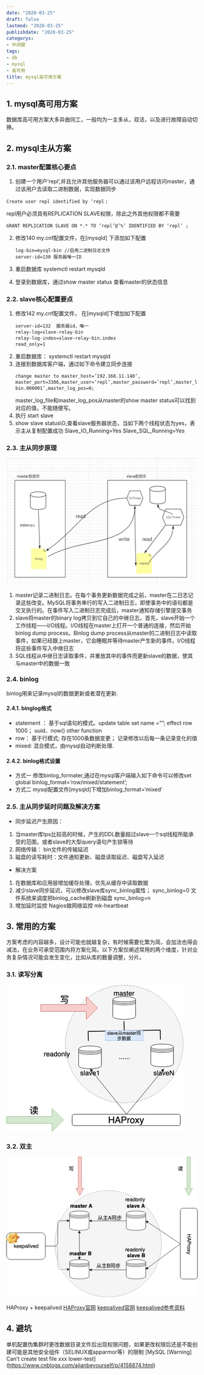 ```yaml
---
date: "2020-03-25"
draft: false
lastmod: "2020-03-25"
publishdate: "2020-03-25"
categorys:
- 中间键
tags:
- db
- mysql
- 高可用
title: mysql高可用方案
---
```


## 1. mysql高可用方案
数据库高可用方案大多异曲同工，一般均为一主多从，双活，以及进行故障自动切换。

## 2. mysql主从方案
### 2.1. master配置核心要点
1. 创建一个用户’repl’,并且允许其他服务器可以通过该用户远程访问master，通过该用户去读取二进制数据，实现数据同步

  ```
  Create user repl identified by ‘repl；
  ```

   repl用户必须具有REPLICATION SLAVE权限，除此之外其他权限都不需要

  ```
  GRANT REPLICATION SLAVE ON *.* TO ‘repl’@’%’ IDENTIFIED BY ‘repl’ ; 
  ```

2. 修改140 my.cnf配置文件，在[mysqld] 下添加如下配置
    ```
    log-bin=mysql-bin //启用二进制日志文件
    server-id=130 服务器唯一ID 
    ```

3. 重启数据库 systemctl restart mysqld 

4. 登录到数据库，通过show master status  查看master的状态信息

### 2.2. slave核心配置要点
1. 修改142 my.cnf配置文件， 在[mysqld]下增加如下配置
    ```
    server-id=132  服务器id，唯一
    relay-log=slave-relay-bin
    relay-log-index=slave-relay-bin.index
    read_only=1
    ```
2. 重启数据库： systemctl restart mysqld
3. 连接到数据库客户端，通过如下命令建立同步连接
    ```
    change master to master_host=’192.168.11.140’, master_port=3306,master_user=’repl’,master_password=’repl’,master_log_file=’mysql-bin.000001’,master_log_pos=0;
    ```
    master_log_file和master_log_pos从master的show master status可以找到对应的值，不能随便写。
4. 执行 start slave
5. show slave status\G;查看slave服务器状态，当如下两个线程状态为yes，表示主从复制配置成功
Slave_IO_Running=Yes
Slave_SQL_Running=Yes

### 2.3. 主从同步原理
![mysql-master-slave.jpeg](../../../picture/mysql-master-slave.jpeg)
1. master记录二进制日志。在每个事务更新数据完成之前，master在二日志记录这些改变。MySQL将事务串行的写入二进制日志，即使事务中的语句都是交叉执行的。在事件写入二进制日志完成后，master通知存储引擎提交事务
2. slave将master的binary log拷贝到它自己的中继日志。首先，slave开始一个工作线程——I/O线程。I/O线程在master上打开一个普通的连接，然后开始binlog dump process。Binlog dump process从master的二进制日志中读取事件，如果已经跟上master，它会睡眠并等待master产生新的事件。I/O线程将这些事件写入中继日志
3. SQL线程从中继日志读取事件，并重放其中的事件而更新slave的数据，使其与master中的数据一致

### 2.4. binlog
binlog用来记录mysql的数据更新或者潜在更新.
#### 2.4.1. binglog格式
* statement ： 基于sql语句的模式。update table set name =””; effect row 1000； uuid、now() other function
* row： 基于行模式; 存在1000条数据变更；  记录修改以后每一条记录变化的值
* mixed: 混合模式，由mysql自动判断处理.

#### 2.4.2. binlog格式设置
* 方式一 修改binlog_formater,通过在mysql客户端输入如下命令可以修改set global binlog_format=’row/mixed/statement’;
* 方式二 mysql配置文件[mysqld]下增加binlog_format=‘mixed’

### 2.5. 主从同步延时问题及解决方案
* 同步延迟产生原因：
1.  当master库tps比较高的时候，产生的DDL数量超过slave一个sql线程所能承受的范围，或者slave的大型query语句产生锁等待
2.  网络传输： bin文件的传输延迟
3.  磁盘的读写耗时：文件通知更新、磁盘读取延迟、磁盘写入延迟

* 解决方案
1.  在数据库和应用层增加缓存处理，优先从缓存中读取数据
2.  减少slave同步延迟，可以修改slave库sync_binlog属性； 
sync_binlog=0  文件系统来调度把binlog_cache刷新到磁盘
sync_binlog=n  
3.  增加延时监控
Nagios做网络监控
mk-heartbeat

## 3. 常用的方案
方案考虑的内容越多，设计可能也就越复杂，有时候需要化繁为简，会加法也得会减法，在业务可承受范围内将方案化简。以下方案仅阐述常用的两个维度，针对业务复杂情况可能会发生变化，比如从库的数量调整，分片。
### 3.1. 读写分离
![mysql-read-write-architecture.png](../../../picture/mysql-read-write-architecture.png)

### 3.2. 双主
![mysql-highavailable.pngg](../../../picture/mysql-highavailable.png)

HAProxy + keepalived
[HAProxy官网](http://www.haproxy.org/)
[keepalived官网](https://www.keepalived.org/)
[keepalived参考资料](https://www.jianshu.com/p/b050d8861fc1)



## 4. 避坑

单机配置伪集群时更改数据目录文件后出现权限问题，如果更改权限后还是不能创建可能是其他安全组件（SELINUX或apparmor等）的限制  [MySQL \[Warning] Can’t create test file xxx lower-test](https://www.cnblogs.com/ajianbeyourself/p/4158874.html)